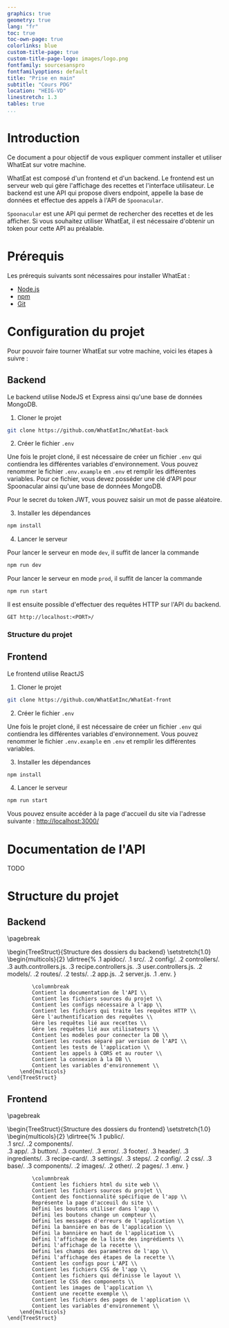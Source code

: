```yaml
---
graphics: true
geometry: true
lang: "fr"
toc: true
toc-own-page: true
colorlinks: blue
custom-title-page: true
custom-title-page-logo: images/logo.png
fontfamily: sourcesanspro
fontfamilyoptions: default
title: "Prise en main"
subtitle: "Cours PDG"
location: "HEIG-VD"
linestretch: 1.3
tables: true
...
```


# Introduction

Ce document a pour objectif de vous expliquer comment installer et utiliser WhatEat sur votre machine. 

WhatEat est composé d'un frontend et d'un backend. Le frontend est un serveur web qui gère l'affichage des recettes et l'interface utilisateur. Le backend est une API qui propose divers endpoint, appelle la base de données et effectue des appels à l'API de `Spoonacular`. 

`Spoonacular` est une API qui permet de rechercher des recettes et de les afficher. Si vous souhaitez utiliser WhatEat, il est nécessaire d'obtenir un token pour cette API au préalable.

# Prérequis

Les prérequis suivants sont nécessaires pour installer WhatEat :

* [Node.js](https://nodejs.org/en/)
* [npm](https://www.npmjs.com/)
* [Git](https://git-scm.com/)

# Configuration du projet

Pour pouvoir faire tourner WhatEat sur votre machine, voici les étapes à suivre :

## Backend

Le backend utilise NodeJS et Express ainsi qu'une base de données MongoDB. 

1. Cloner le projet

```bash
git clone https://github.com/WhatEatInc/WhatEat-back 
```

2. Créer le fichier `.env`

Une fois le projet cloné, il est nécessaire de créer un fichier `.env` qui contiendra les différentes variables d'environnement. Vous pouvez renommer le fichier `.env.example` en `.env` et remplir les différentes variables. Pour ce fichier, vous devez posséder une clé d'API pour Spoonacular ainsi qu'une base de données MongoDB.

Pour le secret du token JWT, vous pouvez saisir un mot de passe aléatoire.

3. Installer les dépendances

```bash
npm install
```

4. Lancer le serveur

Pour lancer le serveur en mode `dev`, il suffit de lancer la commande

```bash
npm run dev
```

Pour lancer le serveur en mode `prod`, il suffit de lancer la commande

```bash
npm run start
```

Il est ensuite possible d'effectuer des requêtes HTTP sur l'API du backend.

```HTTP
GET http://localhost:<PORT>/
```

### Structure du projet

## Frontend

Le frontend utilise ReactJS


1. Cloner le projet

```bash
git clone https://github.com/WhatEatInc/WhatEat-front 
```

2. Créer le fichier `.env`

Une fois le projet cloné, il est nécessaire de créer un fichier `.env` qui contiendra les différentes variables d'environnement. Vous pouvez renommer le fichier `.env.example` en `.env` et remplir les différentes variables.

3. Installer les dépendances

```bash
npm install
```

4. Lancer le serveur
```bash
npm run start
```
Vous pouvez ensuite accéder à la page d'accueil du site via l'adresse suivante : [http://localhost:3000/](http://localhost:3000/)


# Documentation de l'API

TODO

# Structure du projet

## Backend
\pagebreak

\begin{TreeStruct}{Structure des dossiers du backend}
		\setstretch{1.0}
		\begin{multicols}{2}
			\dirtree{%
                .1 apidoc/.
                .1 src/.
                .2 config/.
                .2 controllers/.
                .3 auth.controllers.js.
                .3 recipe.controllers.js.
                .3 user.controllers.js.
                .2 models/.
                .2 routes/.
                .2 tests/.
                .2 app.js.
                .2 server.js.
                .1 .env.
			}

			\columnbreak
            Contient la documentation de l'API \\
            Contient les fichiers sources du projet \\
            Contient les configs nécessaire à l'app \\
            Contient les fichiers qui traite les requêtes HTTP \\
            Gère l'authentification des requêtes \\
            Gère les requêtes lié aux recettes \\
            Gère les requêtes lié aux utilisateurs \\
            Contient les modèles pour connecter la DB \\
            Contient les routes séparé par version de l'API \\
            Contient les tests de l'application \\
            Contient les appels à CORS et au router \\
            Contient la connexion à la DB \\
            Contient les variables d'environnement \\
		\end{multicols}
	\end{TreeStruct}

## Frontend
\pagebreak

\begin{TreeStruct}{Structure des dossiers du frontend}
		\setstretch{1.0}
		\begin{multicols}{2}
			\dirtree{%
                .1 public/.			
				.1 src/.
				.2 components/.		
				.3 app/.
				.3 button/.
				.3 counter/.
				.3 error/.
				.3 footer/.
				.3 header/.
				.3 ingredients/.
				.3 recipe-card/.
				.3 settings/.
				.3 steps/.
				.2 config/.
				.2 css/.
                .3 base/.
                .3 components/.
				.2 images/.
				.2 other/.
				.2 pages/.
                .1 .env.
			}
		
			\columnbreak
			Contient les fichiers html du site web \\
			Contient les fichiers sources du projet \\
			Contient des fonctionnalité spécifique de l'app \\
			Représente la page d'acceuil du site \\
			Défini les boutons utiliser dans l'app \\
			Défini les boutons change un compteur \\
			Défini les messages d'erreurs de l'application \\
			Défini la bannière en bas de l'application \\
			Défini la bannière en haut de l'applicatiom \\
            Défini l'affichage de la liste des ingrédients \\
            Défini l'affichage de la recette \\
            Défini les champs des paramètres de l'app \\
            Défini l'affichage des étapes de la recette \\
            Contient les configs pour L'API \\
            Contient les fichiers CSS de l'app \\
            Contient les fichiers qui définisse le layout \\
            Contient le CSS des components \\
            Contient les images de l'application \\
            Contient une recette exemple \\
            Contient les fichiers des pages de l'application \\
            Contient les variables d'environnement \\
		\end{multicols}
	\end{TreeStruct}

